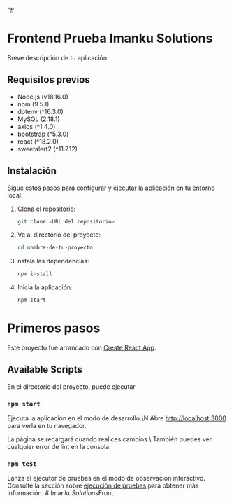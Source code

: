 "#
# Frontend Prueba  Imanku Solutions

Breve descripción de tu aplicación.

## Requisitos previos

- Node.js (v18.16.0)
- npm (9.5.1)
- dotenv (^16.3.0)
- MySQL (2.18.1)
- axios (^1.4.0)
- bootstrap (^5.3.0)
- react (^18.2.0)
- sweetalert2 (^11.7.12)



## Instalación

Sigue estos pasos para configurar y ejecutar la aplicación en tu entorno local:

1. Clona el repositorio:

   ```bash
   git clone <URL del repositorio>

   
1. Ve al directorio del proyecto:

   ```bash
   cd nombre-de-tu-proyecto

   
1. nstala las dependencias:

   ```bash
   npm install

1. Inicia la aplicación:

   ```bash
   npm start


# Primeros pasos 

Este proyecto fue arrancado con [Create React App](https://github.com/facebook/create-react-app).

## Available Scripts

En el directorio del proyecto, puede ejecutar

### `npm start`

Ejecuta la aplicación en el modo de desarrollo.\N
Abre [http://localhost:3000](http://localhost:3000) para verla en tu navegador.

La página se recargará cuando realices cambios.\\
También puedes ver cualquier error de lint en la consola.

### `npm test`

Lanza el ejecutor de pruebas en el modo de observación interactivo.\
Consulte la sección sobre [ejecución de pruebas](https://facebook.github.io/create-react-app/docs/running-tests) para obtener más información.
#   I m a n k u _ S o l u t i o n s _ F r o n t  
 